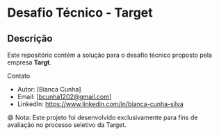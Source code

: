 # Desafio Técnico - Target

## Descrição
Este repositório contém a solução para o desafio técnico proposto pela empresa **Targt**.

Contato
- Autor: [Bianca Cunha]
- Email: [bcunha1202@gmail.com]
- LinkedIn: https://www.linkedin.com/in/bianca-cunha-silva

😄 Nota: Este projeto foi desenvolvido exclusivamente para fins de avaliação no processo seletivo da Target.
